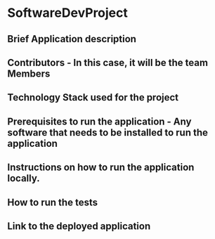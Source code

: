 # SoftwareDevProject
## Brief Application description
## Contributors - In this case, it will be the team Members
## Technology Stack used for the project
## Prerequisites to run the application - Any software that needs to be installed to run the application
## Instructions on how to run the application locally.
## How to run the tests
## Link to the deployed application